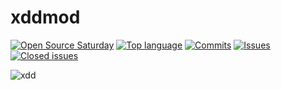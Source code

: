 # xddmod

[![Open Source Saturday](https://img.shields.io/badge/%E2%9D%A4%EF%B8%8F-open%20source%20saturday-F64060.svg)](https://www.meetup.com/it-IT/Open-Source-Saturday-Milano/)
[![Top language](https://img.shields.io/github/languages/top/fusillicode/xddmod)](https://www.rust-lang.org/)
[![Commits](https://shields.io/github/last-commit/fusillicode/xddmod)](https://github.com/fusillicode/xddmod/commits/main)
[![Issues](https://shields.io/github/issues/fusillicode/xddmod)](https://github.com/fusillicode/xddmod/issues)
[![Closed issues](https://shields.io/github/issues-closed/fusillicode/xddmod)](https://github.com/fusillicode/xddmod/issues?q=is%3Aissue+is%3Aclosed)

![xdd](https://cdn.7tv.app/emote/641c02da3f88c5f0b445680d/4x.webp)
